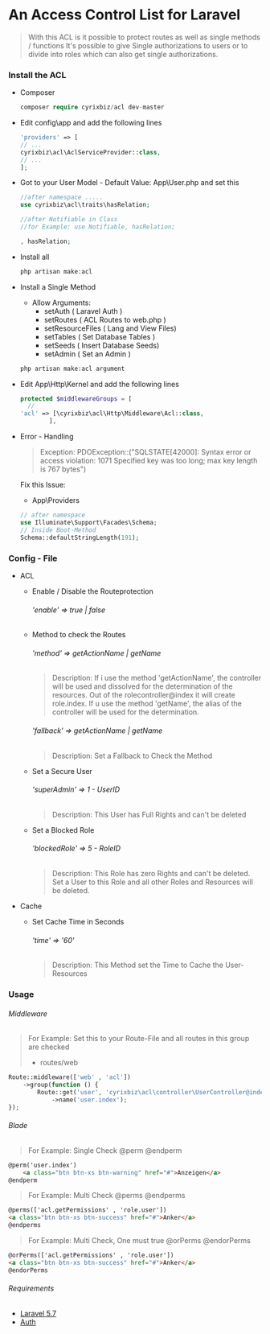 # An Access Control List for Laravel

> With this ACL is it possible to protect routes as well as single methods / functions
> It's possible to give Single authorizations to users or to divide into roles which can also get single authorizations.


### Install the ACL

* Composer
    ```php
    composer require cyrixbiz/acl dev-master
    ```
    

* Edit config\app and add the following lines
    
    ```php
  'providers' => [
    // ...
    cyrixbiz\acl\AclServiceProvider::class,
    // ...
  ];
    ```

*  Got to your User Model - Default Value: App\User.php and set this
    
    ```php
    //after namespace .....
    use cyrixbiz\acl\traits\hasRelation;
    
    //after Notifiable in Class
    //for Example: use Notifiable, hasRelation;
    
    , hasRelation;
    ```
    
* Install all

    ```php
    php artisan make:acl
    ```
    
* Install a Single Method
    
    * Allow Arguments: 
       - setAuth ( Laravel Auth )
       - setRoutes ( ACL Routes to web.php )
       - setResourceFiles ( Lang and View Files)
       - setTables ( Set Database Tables )
       - setSeeds ( Insert Database Seeds)
       - setAdmin ( Set an Admin )

    ```php
    php artisan make:acl argument
    ```    

* Edit App\Http\Kernel and add the following lines

    ```php
    protected $middlewareGroups = [
      //
    'acl' => [\cyrixbiz\acl\Http\Middleware\Acl::class,
            ],
    ```    

* Error - Handling 
    
    > Exception: 
    PDOException::("SQLSTATE[42000]: Syntax error or access violation: 1071 
    Specified key was too long; max key length is 767 bytes")
    
    Fix this Issue:
    - App\Providers
    ```php
    // after namespace
    use Illuminate\Support\Facades\Schema;
    // Inside Boot-Method
    Schema::defaultStringLength(191);
    ```

### Config - File

* ACL

    *  Enable / Disable the Routeprotection
    
        ###### 'enable' => true | false
        
    * Method to check the Routes
    
        ###### 'method' => getActionName | getName
        > Description: If i use the method 'getActionName', the controller will be used and dissolved for the determination
         of the resources.
         Out of the rolecontroller@index it will create role.index.
         If u use the method 'getName', the alias of the controller will be used  for the determination.
    
        ###### 'fallback' => getActionName | getName
        > Description: Set a Fallback to Check the Method    
    
    * Set a Secure User
        ###### 'superAdmin' => 1 - UserID
        > Description: This User has Full Rights and can't be deleted
        
    * Set a Blocked Role
        ###### 'blockedRole' => 5 - RoleID
        > Description: This Role has zero Rights and can't be deleted. 
        Set a User to this Role and all other Roles and Resources will be deleted.       
        
* Cache

    * Set Cache Time in Seconds
        ###### 'time' => '60'
        > Description: This Method set the Time to Cache the User-Resources
        

### Usage

###### Middleware
> For Example: Set this to your Route-File and all routes in this group are checked
>  - routes/web

```php
Route::middleware(['web' , 'acl'])
    ->group(function () {
        Route::get('user', 'cyrixbiz\acl\controller\UserController@index')
            ->name('user.index');
});
```

###### Blade
> For Example: Single Check @perm @endperm

```html
@perm('user.index')
    <a class="btn btn-xs btn-warning" href="#">Anzeigen</a>
@endperm
```

> For Example: Multi Check @perms @endperms

```html
@perms(['acl.getPermissions' , 'role.user'])
<a class="btn btn-xs btn-success" href="#">Anker</a>
@endperms
```

> For Example: Multi Check, One must true @orPerms @endorPerms

```html
@orPerms(['acl.getPermissions' , 'role.user'])
<a class="btn btn-xs btn-success" href="#">Anker</a>
@endorPerms
```

###### Requirements

- <a href="http://laravel.com/docs/5.7">Laravel 5.7</a>
- <a href="https://laravel.com/docs/5.7/authentication">Auth</a>